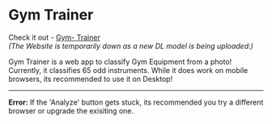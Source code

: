 # Gym Trainer
Check it out - [Gym- Trainer](https://gym-trainer.onrender.com/)<br>
<i>(The Website is temporarily down as a new DL model is being uploaded:)</i>

Gym Trainer is a web app to classify Gym Equipment from a photo! Currently, it classifies 65 odd instruments. While it does work on mobile browsers, its recommended to use it on Desktop!

<hr>
<b>Error:</b> If the 'Analyze' button gets stuck, its recommended you try a different browser or upgrade the exisiting one. 
